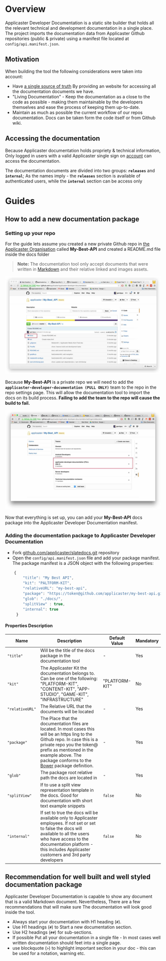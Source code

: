 # Overview
Applicaster Developer Documentation is a static site builder that holds all the relevant technical and development documentation in a single place.
The project imports the documentation data from Applicaster Github repositories (public & private) using a manifest file located at `config/api.manifest.json`.

## Motivation
When building the tool the following considerations were taken into account:

* Have [a single source of truth](http://www.wikiwand.com/en/Specification_by_example#/Examples_as_a_single_source_of_truth) By providing an website for accessing all the documentation documents we have.
* "Living Documentation" - Keep the documentation as a close to the code as possible - making them maintainable by the developers themselves and ease the process of keeping them up-to-date.
* Maintain as much as possible the current workflow of our repos documentation. Docs can be taken form the code itself or from Github wiki.

## Accessing the documentation
Because Applicaster documentation holds propriety & technical information, Only logged in users with a valid Applicaster single sign on [account](accounts.applicaster.com) can access the documentation.

The documentation documents are divided into two groups: **`releases`** and **`internal`**; As the names imply - the **`releases`** section is available of authenticated users, while the **`internal`** section can be access only 

# Guides
## How to add a new documentation package

### Setting up your repo
For the guide lets assume you created a new private Github repo in [the Applicaster Organisation](https://github.com/applicaster) called **My-Best-API** and created a README.md file inside the docs folder

> **Note:** The documentation tool only accept documents that were written in [Markdown](http://daringfireball.net/projects/markdown/) and their relative linked and images assets.

![image](my-best-api1.jpg)

Because **My-Best-API** is a private repo we will need to add the **`applicaster-developer-documentation (PULL ONLY)`** team to the repo in the repo settings page.
This will allow the documentation tool to import the docs on its build process.
**Failing to add the team to the repo will cause the build to fail.**

![image](my-best-api2.jpg)

Now that everything is set up, you can add your **My-Best-API** docs package into the Applicaster Developer Documentation manifest.

### Adding the documentation package to Applicaster Developer Documentation
* Fork [github.com/applicaster/slatedocs.git](https://github.com/applicaster/slatedocs.git) repository
*  Open the `config/api.manifest.json` file and add your package manifest.
The package manifest is a JSON object with the following properties:

```javascript
	{
	    "title": "My Best API",
	    "kit": "PALTFORM-KIT",
	    "relativeURL": "my-best-api",
	    "package": "https://token@github.com/applicaster/my-best-api.git",
	    "glob": "./docs/",
	    "splitView" : true,
	    "internal": true
	 }
```
#### Properties Description

| Name | Description | Default Value | Mandatory |
| -- |-- | -- | -- |
| `"title"` | Will be the title of the docs package in the documentation tool | - | Yes |
| `"kit"` | The Applicaster Kit the documentation belongs to. Can be one of the following: "PLATFORM-KIT", "CONTENT-KIT", "APP-STUDIO", "GAME-KIT", "INFRASTRUCTURE" |  "PLATFORM-KIT" | No |
| `"relativeURL"` | The Relative URL that the documents will be located | - | Yes |
| `"package"` | The Place that the documentation files are located. In most cases this will be an https ling to the Github repo. In case this is a private repo you the token@ prefix as mentioned in the example above. The package conforms to the [Bower](http://bower.io/docs/api/#install) package definition.| - | Yes |
| `"glob"` | The package root relative path the docs are located in | - | Yes |
| `"splitView"`| If to use a split view representation template in the docs. Good for documentation with short text example snippets | `false` | No |
| `"internal"` | If set to true the docs will be available only to Applicaster employees. If not set or set to false the docs will available to all the users who have access to the documentation platform - this includes Applicaster customers and 3rd party developers | `false` | No |

## Recommendation for well built and well styled documentation package
Applicaster Developer Documentation is capable to show any document that is a valid Markdown document. Nevertheless, There are a few recommendations that will make sure The documentation will look good inside the tool.

* Always start your documentation with H1 heading (`#`).
* Use H1 headings (`#`) to Start a new documentation section.
* Use H2 headings (`##`) for sub-sections.
* If possible Put all your documentation in a single file - In most cases well written documentation should feet into a single page.
* use blockquote (`>`) to highlight important section in your doc - this can be used for a notation, warning etc.

